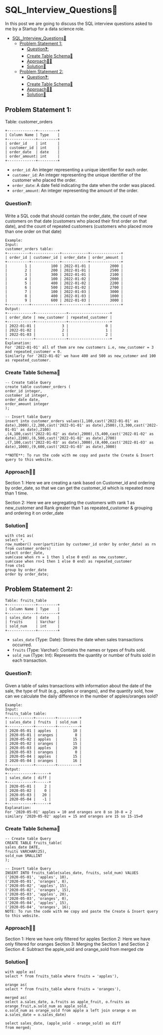 # SQL_Interview_Questions🤔
In this post we are going to discuss the SQL interview questions asked to me by a Startup for a data science role.

- [SQL\_Interview\_Questions🤔](#sql_interview_questions)
  - [Problem Statement 1:](#problem-statement-1)
    - [Question❓:](#question)
    - [Create Table Schema📑](#create-tableschema)
    - [Approach👩‍🎓](#approach)
    - [Solution📖](#solution)
  - [Problem Statement 2:](#problem-statement-2)
    - [Question❓:](#question-1)
    - [Create Table Schema📑](#create-tableschema-1)
    - [Approach👩‍🎓](#approach-1)
    - [Solution📖](#solution-1)


## Problem Statement 1:

Table: customer_orders
```
+-------------+---------+
| Column Name | Type    |
+-------------+---------+
| order_id    | int     |
| customer_id | int     |
| order_date  | date    |
| order_amount| int     |
+-------------+---------+
```

- `order_id`: An integer representing a unique identifier for each order.
- `customer_id`: An integer representing the unique identifier of the customer who placed the order.
- `order_date`: A date field indicating the date when the order was placed.
- `order_amount`: An integer representing the amount of the order.

### Question❓: 
Write a SQL code that should contain the order_date, the count of new customers on that date (customers who placed their first order on that date), and the count of repeated customers (customers who placed more than one order on that date)
``````
Example:
Input: 
customer_orders table:
+----------+-------------+------------+--------------+
| order_id | customer_id | order_date | order_amount |
+----------+-------------+------------+--------------+
|        1 |         100 | 2022-01-01 |         2000 |
|        2 |         200 | 2022-01-01 |         2500 |
|        3 |         300 | 2022-01-01 |         2100 |
|        4 |         100 | 2022-01-02 |         2000 |
|        5 |         400 | 2022-01-02 |         2200 |
|        6 |         500 | 2022-01-02 |         2700 |
|        7 |         100 | 2022-01-03 |         3000 |
|        8 |         400 | 2022-01-03 |         1000 |
|        9 |         600 | 2022-01-03 |         3000 |
+----------+-------------+------------+--------------+
Output: 
+------------+--------------+-------------------+
| order_date | new_customer | repeated_customer |
+------------+--------------+-------------------+
| 2022-01-01 |            3 |                 0 |
| 2022-01-02 |            2 |                 1 |
| 2022-01-03 |            1 |                 2 |
+------------+--------------+-------------------+
Explanation: 
For '2022-01-01' all of them are new customers i.e, new_customer = 3 and repeated_customer = 0.
Similarly for '2022-01-02' we have 400 and 500 as new_cutomer and 100 as repeated_customer.
``````
### Create Table Schema📑
```
-- Create table Query
create table customer_orders (
order_id integer,
customer_id integer,
order_date date,
order_amount integer
);

-- Insert table Query
insert into customer_orders values(1,100,cast('2022-01-01' as date),2000),(2,200,cast('2022-01-01' as date),2500),(3,300,cast('2022-01-01' as date),2100)
,(4,100,cast('2022-01-02' as date),2000),(5,400,cast('2022-01-02' as date),2200),(6,500,cast('2022-01-02' as date),2700)
,(7,100,cast('2022-01-03' as date),3000),(8,400,cast('2022-01-03' as date),1000),(9,600,cast('2022-01-03' as date),3000)

**NOTE**: To run the code with me copy and paste the Create & Insert query to this website.
```

### Approach👩‍🎓

Section 1: Here we are creating a rank based on Customer_id and ordering by order_date, so that we can get the customer_id which is repeated more than 1 time.

Section 2: Here we are segregating the customers with rank 1 as new_customer and Rank greater than 1 as repeated_customer & grouping and ordering it on order_date

### Solution📖

``````
with cte1 as(
select *, 
row_number() over(partition by customer_id order by order_date) as rn
from customer_orders)
select order_date,
sum(case when rn = 1 then 1 else 0 end) as new_customer,
sum(case when rn>1 then 1 else 0 end) as repeated_customer
from cte1
group by order_date
order by order_date;
``````


## Problem Statement 2:

``````
Table: fruits_table
+-------------+---------+
| Column Name | Type    |
+-------------+---------+
| sales_date  | date    |
| fruits      | Varchar |
| sold_num    | int     |
+-------------+---------+
``````

- `sales_date` (Type: Date): Stores the date when sales transactions occurred.
- `fruits` (Type: Varchar): Contains the names or types of fruits sold.
- `sold_num` (Type: Int): Represents the quantity or number of fruits sold in each transaction.

### Question❓: 
Given a table of sales transactions with information about the date of the sale, the type of fruit (e.g., apples or oranges), and the quantity sold, how can we calculate the daily difference in the number of apples/oranges sold?
``````
Example:
Input: 
fruits_table table:
+------------+---------+----------+
| sales_date | fruits  | sold_num |
+------------+---------+----------+
| 2020-05-01 | apples  |       10 |
| 2020-05-01 | oranges |        8 |
| 2020-05-02 | apples  |       15 |
| 2020-05-02 | oranges |       15 |
| 2020-05-03 | apples  |       20 |
| 2020-05-03 | oranges |        0 |
| 2020-05-04 | apples  |       15 |
| 2020-05-04 | oranges |       16 |
+------------+---------+----------+
Output: 
+------------+------+
| sales_date | diff |
+------------+------+
| 2020-05-01 |    2 |
| 2020-05-02 |    0 |
| 2020-05-03 |   20 |
| 2020-05-04 |   -1 |
+------------+------+
Explanation: 
For '2020-05-01' apples = 10 and oranges are 8 so 10-8 = 2
similary '2020-05-02' apples = 15 and oranges are 15 so 15-15=0
``````

### Create Table Schema📑
``````
-- Create table Query
CREATE TABLE fruits_table(
sales_date DATE,
fruits VARCHAR(25),
sold_num SMALLINT
);

-- Insert table Query
INSERT INTO fruits_table(sales_date, fruits, sold_num) VALUES
('2020-05-01', 'apples', 10),
('2020-05-01', 'oranges', 8),
('2020-05-02', 'apples', 15),
('2020-05-02', 'oranges', 15),
('2020-05-03', 'apples', 20),
('2020-05-03', 'oranges', 0),
('2020-05-04', 'apples', 15),
('2020-05-04', 'oranges', 16);
NOTE: To run the code with me copy and paste the Create & Insert query to this website.
``````

### Approach👩‍🎓
Section 1: Here we have only filtered for apples
Section 2: Here we have only filtered for oranges
Section 3: Merging the Section 1 and Section 2
Section 4: Subtract the apple_sold and orange_sold from merged cte

### Solution📖

``````
with apple as(
select * from fruits_table where fruits = 'apples'),

orange as(
select * from fruits_table where fruits = 'oranges'),

merged as(
select a.sales_date, a.fruits as apple_fruit, o.fruits as orange_fruit,a.sold_num as apple_sold,
o.sold_num as orange_sold from apple a left join orange o on a.sales_date = o.sales_date)

select sales_date, (apple_sold - orange_sold) as diff
from merged;
``````